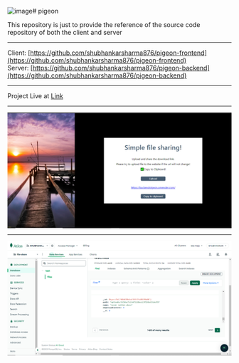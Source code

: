 ![image](https://github.com/shubhankarsharma876/pigeon/assets/71379135/c23b1fff-70de-483f-a255-9fb76dd16d59)# pigeon

This repository is just to provide the reference of the source code repository of both the client and server
***
Client: [https://github.com/shubhankarsharma876/pigeon-frontend](https://github.com/shubhankarsharma876/pigeon-frontend)
<br>
Server: [https://github.com/shubhankarsharma876/pigeon-backend](https://github.com/shubhankarsharma876/pigeon-backend)
***
Project Live at [Link](https://perfectpigeon.netlify.app/)

***
<img align="center" src="https://raw.githubusercontent.com/shubhankarsharma876/pigeon/main/project.png"/>

***

<img align="center" src="https://raw.githubusercontent.com/shubhankarsharma876/pigeon/main/backend.png"/>
